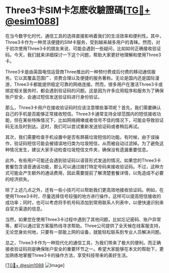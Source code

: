 # Three3卡SIM卡怎麽收驗證碼[[TG💪+ @esim1088](https://t.me/s/esim1088)]

在当今数字化时代，通信工具的选择直接影响着我们的生活效率和便利性。其中，Three3卡作为一种灵活便捷的SIM卡服务，受到越来越多用户的青睐。然而，对于初次使用Three3卡的朋友来说，可能会遇到一些疑问，比如如何正确接收验证码。今天，我们就来详细探讨一下这个问题，帮助大家更好地理解和使用Three3卡。

Three3卡是由英国电信运营商Three推出的一种预付费或后付费的移动通信服务。它以其覆盖范围广、资费合理以及便捷的服务著称。无论是国内还是国际漫游，Three3卡都能提供稳定可靠的网络连接。然而，很多用户在激活Three3卡或绑定相关服务时，都会遇到验证码的问题。这是因为许多应用程序和服务为了确保账户安全，会通过短信发送验证码进行身份验证。

那么，Three3卡用户在接收验证码时应该注意哪些事项呢？首先，我们需要确认自己的手机是否能够正常接收短信。Three3卡通常支持全球范围内的短信接收功能，但在某些特殊情况下，比如网络拥堵或者信号不佳的情况下，可能会导致验证码无法及时到达。这时，我们可以尝试重新发送验证码或者稍后再试。

其次，我们需要检查手机设置中是否有屏蔽垃圾短信的功能。有时候，由于误操作，验证码短信可能会被错误地归类为垃圾短信，从而被自动过滤掉。为了避免这种情况发生，建议大家手动检查垃圾短信文件夹，确保没有遗漏重要信息。

此外，有些用户可能还会遇到验证码以语音形式发送的情况。如果您的Three3卡套餐包含语音通话功能，那么可以通过拨打特定号码来接收验证码。不过，这种方式可能会产生额外的通话费用，因此需要提前了解清楚套餐详情，以免造成不必要的经济损失。

除了上述几点之外，还有一些小技巧可以帮助我们更高效地接收验证码。例如，在使用Three3卡时，尽量选择信号较强的地方进行操作，这样可以提高短信接收的成功率；同时，也可以考虑将手机号码添加到常用联系人列表中，以便快速识别来自官方渠道的信息。

当然，如果您在使用Three3卡过程中遇到了其他问题，比如忘记密码、账户异常等，都可以通过官方客服热线寻求帮助。Three公司提供了全天候在线客服支持，无论您身处何地，只要有一部能上网的设备，就能轻松联系到专业人员解决问题。

总之，Three3卡作为一种现代化的通信工具，为我们带来了极大的便利。而正确接收验证码则是确保账户安全的重要环节之一。希望大家能够在本文的帮助下，更加熟练地掌握Three3卡的操作方法，享受科技带来的美好生活。

[[TG💪+ @esim1088](https://t.me/s/esim1088) ![Image](https://i.postimg.cc/4NQfJmqS/Snipaste-2025-05-13-00-14-12.png)]
